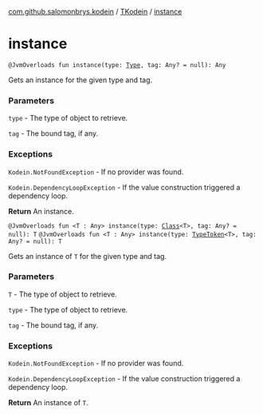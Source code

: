 [com.github.salomonbrys.kodein](../index.md) / [TKodein](index.md) / [instance](.)

# instance

`@JvmOverloads fun instance(type: `[`Type`](http://docs.oracle.com/javase/6/docs/api/java/lang/reflect/Type.html)`, tag: Any? = null): Any`

Gets an instance for the given type and tag.

### Parameters

`type` - The type of object to retrieve.

`tag` - The bound tag, if any.

### Exceptions

`Kodein.NotFoundException` - If no provider was found.

`Kodein.DependencyLoopException` - If the value construction triggered a dependency loop.

**Return**
An instance.

`@JvmOverloads fun <T : Any> instance(type: `[`Class`](http://docs.oracle.com/javase/6/docs/api/java/lang/Class.html)`<T>, tag: Any? = null): T`
`@JvmOverloads fun <T : Any> instance(type: `[`TypeToken`](../-type-token/index.md)`<T>, tag: Any? = null): T`

Gets an instance of `T` for the given type and tag.

### Parameters

`T` - The type of object to retrieve.

`type` - The type of object to retrieve.

`tag` - The bound tag, if any.

### Exceptions

`Kodein.NotFoundException` - If no provider was found.

`Kodein.DependencyLoopException` - If the value construction triggered a dependency loop.

**Return**
An instance of `T`.

